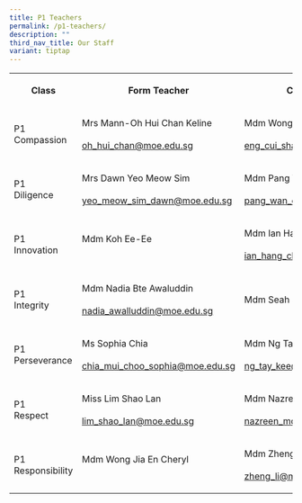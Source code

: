 ```yaml
---
title: P1 Teachers
permalink: /p1-teachers/
description: ""
third_nav_title: Our Staff
variant: tiptap
---
```

<table><tbody><tr><th rowspan="1" colspan="1"><p><strong>Class</strong></p></th><th rowspan="1" colspan="1"><p><strong>Form Teacher</strong></p></th><th rowspan="1" colspan="1"><p><strong>Co-Form Teacher</strong></p></th></tr><tr><td rowspan="1" colspan="1"><p>P1 <br>Compassion</p></td><td rowspan="1" colspan="1"><p>Mrs Mann-Oh Hui Chan Keline<br><br><a href="mailto:oh_hui_chan@moe.edu.sg" rel="noopener noreferrer nofollow" target="_blank">oh_hui_chan@moe.edu.sg</a></p></td><td rowspan="1" colspan="1"><p>Mdm Wong Lin Hui<br><br><a href="mailto:wong_lin_hui@moe.edu.sg" rel="noopener noreferrer nofollow" target="_blank">eng_cui_shan@moe.edu.sg</a></p></td></tr><tr><td rowspan="1" colspan="1"><p>P1 <br>Diligence</p></td><td rowspan="1" colspan="1"><p>Mrs Dawn Yeo Meow Sim<br><br><a href="mailto:yeo_meow_sim_dawn@moe.edu.sg" rel="noopener noreferrer nofollow" target="_blank">yeo_meow_sim_dawn@moe.edu.sg</a><br></p></td><td rowspan="1" colspan="1"><p>Mdm Pang Wan Ching<br><br><a href="mailto:pang_wan_ching@moe.edu.sg" rel="noopener noreferrer nofollow" target="_blank">pang_wan_ching@moe.edu.sg</a> <br></p></td></tr><tr><td rowspan="1" colspan="1"><p>P1 <br>Innovation</p></td><td rowspan="1" colspan="1"><p>Mdm Koh Ee-Ee<br><br></p></td><td rowspan="1" colspan="1"><p>Mdm Ian Hang Cheng<br><br><a href="mailto:ian_hang_cheng@moe.edu.sg" rel="noopener noreferrer nofollow" target="_blank">ian_hang_cheng@moe.edu.sg</a></p></td></tr><tr><td rowspan="1" colspan="1"><p>P1 <br>Integrity</p></td><td rowspan="1" colspan="1"><p>Mdm Nadia Bte Awaluddin<br><br><a href="mailto:nadia_awalluddin@moe.edu.sg" rel="noopener noreferrer nofollow" target="_blank">nadia_awalluddin@moe.edu.sg</a></p></td><td rowspan="1" colspan="1"><p>Mdm Seah Shook Chein Grace<br></p></td></tr><tr><td rowspan="1" colspan="1"><p>P1 <br>Perseverance</p></td><td rowspan="1" colspan="1"><p>Ms Sophia Chia<br><br><a href="mailto:chia_mui_choo_sophia@moe.edu.sg" rel="noopener noreferrer nofollow" target="_blank">chia_mui_choo_sophia@moe.edu.sg</a></p></td><td rowspan="1" colspan="1"><p>Mdm Ng Tay Kee<br><br><a href="mailto:ng_tay_kee@moe.edu.sg" rel="noopener noreferrer nofollow" target="_blank">ng_tay_kee@moe.edu.sg</a></p></td></tr><tr><td rowspan="1" colspan="1"><p>P1 <br>Respect</p></td><td rowspan="1" colspan="1"><p>Miss Lim Shao Lan<br><br><a href="mailto:lim_shao_lan@moe.edu.sg" rel="noopener noreferrer nofollow" target="_blank">lim_shao_lan@moe.edu.sg</a></p></td><td rowspan="1" colspan="1"><p>Mdm Nazreen Bte Mohd Noor<br><br><a href="mailto:nazreen_mohamed_noor@moe.edu.sg" rel="noopener noreferrer nofollow" target="_blank">nazreen_mohamed_noor@moe.edu.sg</a></p></td></tr><tr><td rowspan="1" colspan="1"><p>P1 Responsibility</p></td><td rowspan="1" colspan="1"><p>Mdm Wong Jia En Cheryl<br><br></p></td><td rowspan="1" colspan="1"><p>Mdm Zheng Li<br><br><a href="mailto:zheng_li@moe.edu.sg" rel="noopener noreferrer nofollow" target="_blank">zheng_li@moe.edu.sg</a></p></td></tr></tbody></table><p></p>